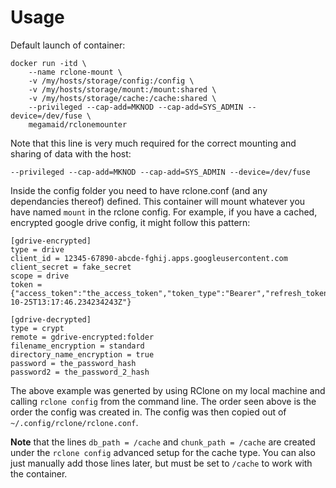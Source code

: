 # Usage

Default launch of container:

```
docker run -itd \
    --name rclone-mount \
    -v /my/hosts/storage/config:/config \
    -v /my/hosts/storage/mount:/mount:shared \
    -v /my/hosts/storage/cache:/cache:shared \
    --privileged --cap-add=MKNOD --cap-add=SYS_ADMIN --device=/dev/fuse \
    megamaid/rclonemounter
```

Note that this line is very much required for the correct mounting and sharing of data with the host:

`--privileged --cap-add=MKNOD --cap-add=SYS_ADMIN --device=/dev/fuse`

Inside the config folder you need to have rclone.conf (and any dependancies thereof) defined. This container will mount whatever you have named `mount` in the rclone config. For example, if you have a cached, encrypted google drive config, it might follow this pattern:

```
[gdrive-encrypted]
type = drive
client_id = 12345-67890-abcde-fghij.apps.googleusercontent.com
client_secret = fake_secret
scope = drive
token = {"access_token":"the_access_token","token_type":"Bearer","refresh_token":"the_refresh_token","expiry":"2019-10-25T13:17:46.234234243Z"}

[gdrive-decrypted]
type = crypt
remote = gdrive-encrypted:folder
filename_encryption = standard
directory_name_encryption = true
password = the_password_hash
password2 = the_password_2_hash
```

The above example was generted by using RClone on my local machine and calling `rclone config` from the command line. The order seen above is the order the config was created in. The config was then copied out of `~/.config/rclone/rclone.conf`.

**Note** that the lines `db_path = /cache` and `chunk_path = /cache` are created under the `rclone config` advanced setup for the cache type. You can also just manually add those lines later, but must be set to `/cache` to work with the container.
